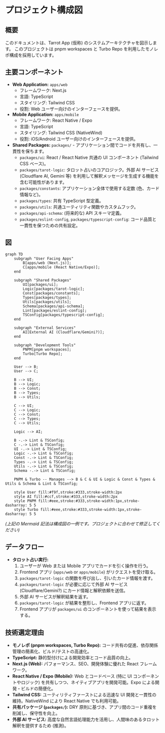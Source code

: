 # プロジェクト構成図

## 概要

このドキュメントは、Tarrot App (仮称) のシステムアーキテクチャを図示します。
このプロジェクトは pnpm workspaces と Turbo Repo を利用したモノレポ構成を採用しています。

## 主要コンポーネント

- **Web Application:** `apps/web`
  - フレームワーク: Next.js
  - 言語: TypeScript
  - スタイリング: Tailwind CSS
  - 役割: Web ユーザー向けのインターフェースを提供。
- **Mobile Application:** `apps/mobile`
  - フレームワーク: React Native / Expo
  - 言語: TypeScript
  - スタイリング: Tailwind CSS (NativeWind)
  - 役割: iOS/Android ユーザー向けのインターフェースを提供。
- **Shared Packages:** `packages/` - アプリケーション間でコードを共有し、一貫性を保ちます。
  - `packages/ui`: React / React Native 共通の UI コンポーネント (Tailwind CSS ベース)。
  - `packages/tarot-logic`: タロット占いのコアロジック。外部 AI サービス (Cloudflare AI, Gemini 等) を利用して解釈メッセージを生成する機能を含む可能性があります。
  - `packages/constants`: アプリケーション全体で使用する定数 (色、カード情報など)。
  - `packages/types`: 共有 TypeScript 型定義。
  - `packages/utils`: 共通ユーティリティ関数やカスタムフック。
  - `packages/api-schema`: (将来的な) API スキーマ定義。
  - `packages/eslint-config`, `packages/typescript-config`: コード品質と一貫性を保つための共有設定。

## 図

```mermaid
graph TD
    subgraph "User Facing Apps"
        B[apps/web (Next.js)];
        C[apps/mobile (React Native/Expo)];
    end

    subgraph "Shared Packages"
        UI[packages/ui];
        Logic[packages/tarot-logic];
        Const[packages/constants];
        Types[packages/types];
        Utils[packages/utils];
        Schema[packages/api-schema];
        Lint[packages/eslint-config];
        TSConfig[packages/typescript-config];
    end

    subgraph "External Services"
        AI[External AI (Cloudflare/Gemini?)];
    end

    subgraph "Development Tools"
        PNPM[pnpm workspaces];
        Turbo[Turbo Repo];
    end

    User --> B;
    User --> C;

    B --> UI;
    B --> Logic;
    B --> Const;
    B --> Types;
    B --> Utils;

    C --> UI;
    C --> Logic;
    C --> Const;
    C --> Types;
    C --> Utils;

    Logic --> AI;

    B -.-> Lint & TSConfig;
    C -.-> Lint & TSConfig;
    UI -.-> Lint & TSConfig;
    Logic -.-> Lint & TSConfig;
    Const -.-> Lint & TSConfig;
    Types -.-> Lint & TSConfig;
    Utils -.-> Lint & TSConfig;
    Schema -.-> Lint & TSConfig;

    PNPM & Turbo -- Manages --> B & C & UI & Logic & Const & Types & Utils & Schema & Lint & TSConfig;

    style User fill:#f9f,stroke:#333,stroke-width:2px
    style AI fill:#ccf,stroke:#333,stroke-width:2px
    style PNPM fill:#eee,stroke:#333,stroke-width:1px,stroke-dasharray: 5 5
    style Turbo fill:#eee,stroke:#333,stroke-width:1px,stroke-dasharray: 5 5
```

*(上記の Mermaid 記法は構成図の一例です。プロジェクトに合わせて修正してください)*

## データフロー

- **タロット占い実行:**
  1. ユーザーが Web または Mobile アプリでカードを引く操作を行う。
  2. Frontend アプリ (`apps/web` or `apps/mobile`) がリクエストを受け取る。
  3. `packages/tarot-logic` の関数を呼び出し、引いたカード情報を渡す。
  4. `packages/tarot-logic` が必要に応じて外部 AI サービス (Cloudflare/Gemini?) にカード情報と解釈依頼を送信。
  5. 外部 AI サービスが解釈結果を返す。
  6. `packages/tarot-logic` が結果を整形し、Frontend アプリに返す。
  7. Frontend アプリが `packages/ui` のコンポーネントを使って結果を表示する。

## 技術選定理由

- **モノレポ (pnpm workspaces, Turbo Repo):** コード共有の促進、依存関係管理の簡素化、ビルド/テストの高速化。
- **TypeScript:** 静的型付けによる開発効率とコード品質の向上。
- **Next.js (Web):** パフォーマンス、SEO、開発体験に優れた React フレームワーク。
- **React Native / Expo (Mobile):** Web とコードベース (特に UI コンポーネントやロジック) を共有しつつ、ネイティブアプリを開発可能。Expo による開発・ビルドの簡便化。
- **Tailwind CSS:** ユーティリティファーストによる迅速な UI 開発と一貫性の維持。NativeWind により React Native でも利用可能。
- **共有パッケージ (`packages/`):** DRY 原則に基づき、アプリ間のコード重複を削減し、保守性を向上。
- **外部 AI サービス:** 高度な自然言語処理能力を活用し、人間味のあるタロット解釈を提供するため (推測)。